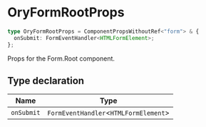 # OryFormRootProps

```ts
type OryFormRootProps = ComponentPropsWithoutRef<"form"> & {
  onSubmit: FormEventHandler<HTMLFormElement>;
};
```

Props for the Form.Root component.

## Type declaration

| Name | Type |
| ------ | ------ |
| `onSubmit` | `FormEventHandler`\<`HTMLFormElement`\> |
